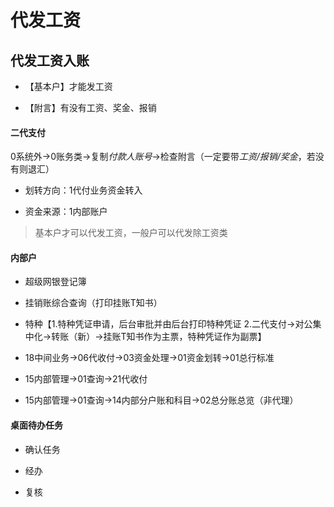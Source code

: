 # 代发工资

## 代发工资入账

- 【基本户】才能发工资

- 【附言】有没有工资、奖金、报销

#### 二代支付

0系统外->0账务类->复制*付款人账号*->检查附言（一定要带*工资/报销/奖金*，若没有则退汇）

- 划转方向：1代付业务资金转入

- 资金来源：1内部账户

> 基本户才可以代发工资，一般户可以代发除工资类

#### 内部户

- 超级网银登记簿

- 挂销账综合查询（打印挂账T知书）

- 特种【1.特种凭证申请，后台审批并由后台打印特种凭证 2.二代支付->对公集中化->转账（新）->挂账T知书作为主票，特种凭证作为副票】

- 18中间业务->06代收付->03资金处理->01资金划转->01总行标准

- 15内部管理->01查询->21代收付

- 15内部管理->01查询->14内部分户账和科目->02总分账总览（非代理）

#### 桌面待办任务

- 确认任务

- 经办

- 复核

